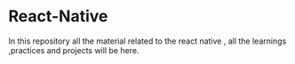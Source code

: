 # React-Native
In this repository all the material related to the react native , all the learnings ,practices and projects will be here. 